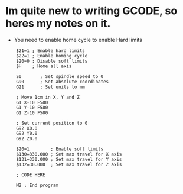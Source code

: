 # Im quite new to writing GCODE, so heres my notes on it.


- You need to enable home cycle to enable Hard limits
```gcode
    $21=1 ; Enable hard limits
    $22=1 ; Enable homing cycle
    $20=0 ; Disable soft limits
    $H    ; Home all axis

    S0       ; Set spindle speed to 0
    G90      ; Set absolute coordinates
    G21      ; Set units to mm

    ; Move 1cm in X, Y and Z
    G1 X-10 F500
    G1 Y-10 F500
    G1 Z-10 F500

    ; Set current position to 0
    G92 X0.0 
    G92 Y0.0
    G92 Z0.0

    $20=1        ; Enable soft limits
    $130=330.000 ; Set max travel for X axis
    $131=330.000 ; Set max travel for Y axis
    $132=30.000  ; Set max travel for Z axis

    ; CODE HERE

    M2 ; End program
```